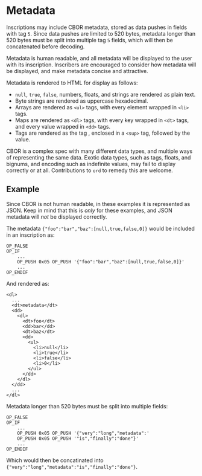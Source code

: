 Metadata
========

Inscriptions may include CBOR metadata, stored as data pushes in fields with
tag `5`. Since data pushes are limited to 520 bytes, metadata longer than 520
bytes must be split into multiple tag `5` fields, which will then be
concatenated before decoding.

Metadata is human readable, and all metadata will be displayed to the user with
its inscription. Inscribers are encouraged to consider how metadata will be
displayed, and make metadata concise and attractive.

Metadata is rendered to HTML for display as follows:

- `null`, `true`, `false`, numbers, floats, and strings are rendered as plain
  text.
- Byte strings are rendered as uppercase hexadecimal.
- Arrays are rendered as `<ul>` tags, with every element wrapped in `<li>`
  tags.
- Maps are rendered as `<dl>` tags, with every key wrapped in `<dt>` tags, and
  every value wrapped in `<dd>` tags.
- Tags are rendered as the tag , enclosed in a `<sup>` tag, followed by the
  value.

CBOR is a complex spec with many different data types, and multiple ways of
representing the same data. Exotic data types, such as tags, floats, and
bignums, and encoding such as indefinite values, may fail to display correctly
or at all. Contributions to `ord` to remedy this are welcome.

Example
-------

Since CBOR is not human readable, in these examples it is represented as JSON.
Keep in mind that this is *only* for these examples, and JSON metadata will
*not* be displayed correctly.

The metadata `{"foo":"bar","baz":[null,true,false,0]}` would be included in an inscription as:

```
OP_FALSE
OP_IF
    ...
    OP_PUSH 0x05 OP_PUSH '{"foo":"bar","baz":[null,true,false,0]}'
    ...
OP_ENDIF
```

And rendered as:

```
<dl>
  ...
  <dt>metadata</dt>
  <dd>
    <dl>
      <dt>foo</dt>
      <dd>bar</dd>
      <dt>baz</dt>
      <dd>
        <ul>
          <li>null</li>
          <li>true</li>
          <li>false</li>
          <li>0</li>
        </ul>
      </dd>
    </dl>
  </dd>
  ...
</dl>
```

Metadata longer than 520 bytes must be split into multiple fields:

```
OP_FALSE
OP_IF
    ...
    OP_PUSH 0x05 OP_PUSH '{"very":"long","metadata":'
    OP_PUSH 0x05 OP_PUSH '"is","finally":"done"}'
    ...
OP_ENDIF
```

Which would then be concatinated into
`{"very":"long","metadata":"is","finally":"done"}`.
